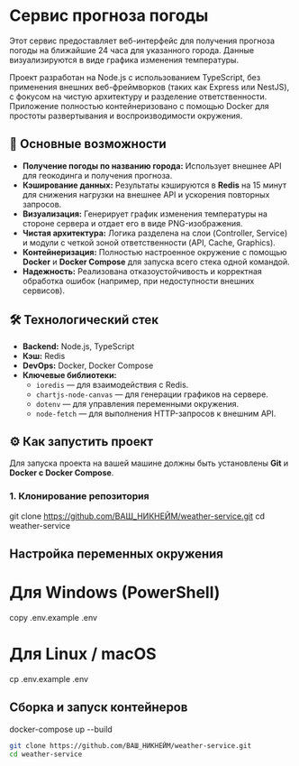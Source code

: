 # Сервис прогноза погоды

Этот сервис предоставляет веб-интерфейс для получения прогноза погоды на ближайшие 24 часа для указанного города. Данные визуализируются в виде графика изменения температуры.

Проект разработан на Node.js с использованием TypeScript, без применения внешних веб-фреймворков (таких как Express или NestJS), с фокусом на чистую архитектуру и разделение ответственности. Приложение полностью контейнеризовано с помощью Docker для простоты развертывания и воспроизводимости окружения.

## 🚀 Основные возможности

*   **Получение погоды по названию города:** Использует внешнее API для геокодинга и получения прогноза.
*   **Кэширование данных:** Результаты кэшируются в **Redis** на 15 минут для снижения нагрузки на внешнее API и ускорения повторных запросов.
*   **Визуализация:** Генерирует график изменения температуры на стороне сервера и отдает его в виде PNG-изображения.
*   **Чистая архитектура:** Логика разделена на слои (Controller, Service) и модули с четкой зоной ответственности (API, Cache, Graphics).
*   **Контейнеризация:** Полностью настроенное окружение с помощью **Docker** и **Docker Compose** для запуска всего стека одной командой.
*   **Надежность:** Реализована отказоустойчивость и корректная обработка ошибок (например, при недоступности внешних сервисов).

## 🛠️ Технологический стек

*   **Backend:** Node.js, TypeScript
*   **Кэш:** Redis
*   **DevOps:** Docker, Docker Compose
*   **Ключевые библиотеки:**
    *   `ioredis` — для взаимодействия с Redis.
    *   `chartjs-node-canvas` — для генерации графиков на сервере.
    *   `dotenv` — для управления переменными окружения.
    *   `node-fetch` — для выполнения HTTP-запросов к внешним API.

## ⚙️ Как запустить проект

Для запуска проекта на вашей машине должны быть установлены **Git** и **Docker с Docker Compose**.

### 1. Клонирование репозитория

git clone https://github.com/ВАШ_НИКНЕЙМ/weather-service.git
cd weather-service

## Настройка переменных окружения

# Для Windows (PowerShell)
copy .env.example .env

# Для Linux / macOS
cp .env.example .env

## Сборка и запуск контейнеров

docker-compose up --build
```bash
git clone https://github.com/ВАШ_НИКНЕЙМ/weather-service.git
cd weather-service
